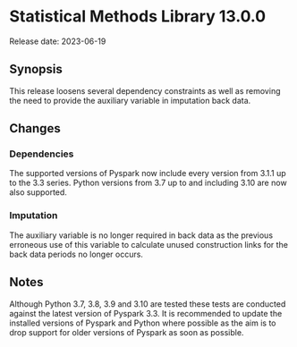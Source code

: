 # Statistical Methods Library 13.0.0

Release date: 2023-06-19

## Synopsis

This release loosens several dependency constraints as well as removing the
need to provide the auxiliary variable in imputation back data.

## Changes

### Dependencies

The supported versions of Pyspark now include every version from 3.1.1 up to
the 3.3 series. Python versions from 3.7 up to and including 3.10 are now
also supported.

### Imputation

The auxiliary variable is no longer required in back data as the previous
erroneous use of this variable to calculate unused construction links for
the back data periods no longer occurs.

## Notes

Although Python 3.7, 3.8, 3.9 and 3.10 are tested these tests are conducted
against the latest version of Pyspark 3.3. It is recommended to update the
installed versions of Pyspark and Python where possible as the aim is to
drop support for older versions of Pyspark as soon as possible.
